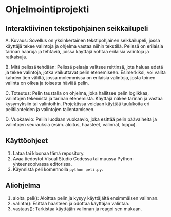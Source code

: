 # Ohjelmointiprojekti
## Interaktiivinen tekstipohjainen seikkailupeli
  
A. Kuvaus: Sovellus on yksinkertainen tekstipohjainen seikkailupeli, jossa käyttäjä tekee valintoja ja ohjelma vastaa niihin tekstillä. Pelissä on erilaisia tarinan haaroja ja tehtäviä, joissa käyttäjä kohtaa erilaisia valintoja ja ratkaisuja.

B. Mitä pelissä tehdään: Pelissä pelaaja valitsee reittinsä, jota haluaa edetä ja tekee valintoja, jotka vaikuttavat pelin etenemiseen. Esimerkiksi, voi valita kahden tien väliltä, jossa molemmissa on erilaisia valintoja, josta toinen valinta on oikea ja toisesta häviää pelin.

C. Toteutus: Pelin taustalla on ohjelma, joka hallitsee pelin logiikkaa, valintojen tekemistä ja tarinan etenemistä. Käyttäjä näkee tarinan ja vastaa kysymyksiin tai valintoihin. Projektissa voidaan käyttää taulukoita eri pelitilanteiden ja valintojen tallentamiseen.

D. Vuokaavio: Peliin luodaan vuokaavio, joka esittää pelin päävaiheita ja valintojen seurauksia (esim. aloitus, haasteet, valinnat, loppu).

## Käyttöohjeet
1. Lataa tai kloonaa tämä repository.
2. Avaa tiedostot Visual Studio Codessa tai muussa Python-yhteensopivassa editorissa.
3. Käynnistä peli komennolla `python peli.py`.

## Aliohjelma 
1. aloita_peli(): Aloittaa pelin ja kysyy käyttäjältä ensimmäisen valinnan.
2. valinta(): Esittää haasteen ja odottaa käyttäjän valintaa.
3. vastaus(): Tarkistaa käyttäjän valinnan ja reagoi sen mukaan.
